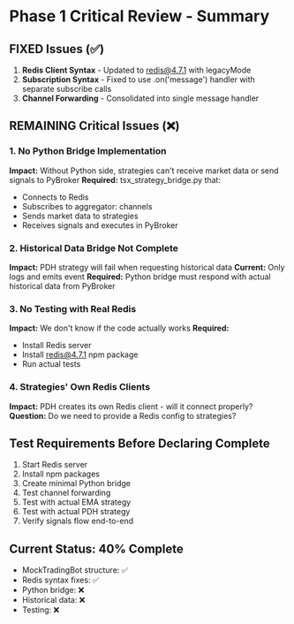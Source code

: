 # Phase 1 Critical Review - Summary

## FIXED Issues (✅)
1. **Redis Client Syntax** - Updated to redis@4.7.1 with legacyMode
2. **Subscription Syntax** - Fixed to use .on('message') handler with separate subscribe calls
3. **Channel Forwarding** - Consolidated into single message handler

## REMAINING Critical Issues (❌)

### 1. No Python Bridge Implementation
**Impact:** Without Python side, strategies can't receive market data or send signals to PyBroker
**Required:** tsx_strategy_bridge.py that:
- Connects to Redis
- Subscribes to aggregator: channels  
- Sends market data to strategies
- Receives signals and executes in PyBroker

### 2. Historical Data Bridge Not Complete
**Impact:** PDH strategy will fail when requesting historical data
**Current:** Only logs and emits event
**Required:** Python bridge must respond with actual historical data from PyBroker

### 3. No Testing with Real Redis
**Impact:** We don't know if the code actually works
**Required:** 
- Install Redis server
- Install redis@4.7.1 npm package
- Run actual tests

### 4. Strategies' Own Redis Clients
**Impact:** PDH creates its own Redis client - will it connect properly?
**Question:** Do we need to provide a Redis config to strategies?

## Test Requirements Before Declaring Complete

1. Start Redis server
2. Install npm packages
3. Create minimal Python bridge
4. Test channel forwarding
5. Test with actual EMA strategy
6. Test with actual PDH strategy
7. Verify signals flow end-to-end

## Current Status: 40% Complete
- MockTradingBot structure: ✅
- Redis syntax fixes: ✅  
- Python bridge: ❌
- Historical data: ❌
- Testing: ❌
